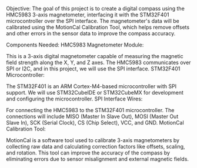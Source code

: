Objective:
The goal of this project is to create a digital compass using the HMC5983 3-axis magnetometer, interfacing it with the STM32F401 microcontroller over the SPI interface. The magnetometer's data will be calibrated using the MotionCal Calibration Tool, which helps remove offsets and other errors in the sensor data to improve the compass accuracy.

Components Needed:
HMC5983 Magnetometer Module:

This is a 3-axis digital magnetometer capable of measuring the magnetic field strength along the X, Y, and Z axes. The HMC5983 communicates over SPI or I2C, and in this project, we will use the SPI interface.
STM32F401 Microcontroller:

The STM32F401 is an ARM Cortex-M4-based microcontroller with SPI support. We will use STM32CubeIDE or STM32CubeMX for development and configuring the microcontroller.
SPI Interface Wires:

For connecting the HMC5983 to the STM32F401 microcontroller. The connections will include MISO (Master In Slave Out), MOSI (Master Out Slave In), SCK (Serial Clock), CS (Chip Select), VCC, and GND.
MotionCal Calibration Tool:

MotionCal is a software tool used to calibrate 3-axis magnetometers by collecting raw data and calculating correction factors like offsets, scaling, and rotation. This tool can improve the accuracy of the compass by eliminating errors due to sensor misalignment and external magnetic fields.
